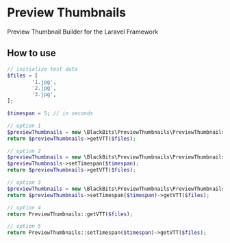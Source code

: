 # Preview Thumbnails

Preview Thumbnail Builder for the Laravel Framework

## How to use

```php
// initialize test data
$files = [
        '1.jpg',
        '2.jpg',
        '3.jpg',
];

$timespan = 5; // in seconds
```

```php
// option 1
$previewThumbnails = new \BlackBits\PreviewThumbnails\PreviewThumbnails($timespan);
return $previewThumbnails->getVTT($files);
```

```php
// option 2
$previewThumbnails = new \BlackBits\PreviewThumbnails\PreviewThumbnails();
$previewThumbnails->setTimespan($timespan);
return $previewThumbnails->getVTT($files);
```

```php
// option 3
$previewThumbnails = new \BlackBits\PreviewThumbnails\PreviewThumbnails();
return $previewThumbnails->setTimespan($timespan)->getVTT($files);
```

```php
// option 4
return PreviewThumbnails::getVTT($files);
```

```php
// option 5
return PreviewThumbnails::setTimespan($timespan)->getVTT($files);
```